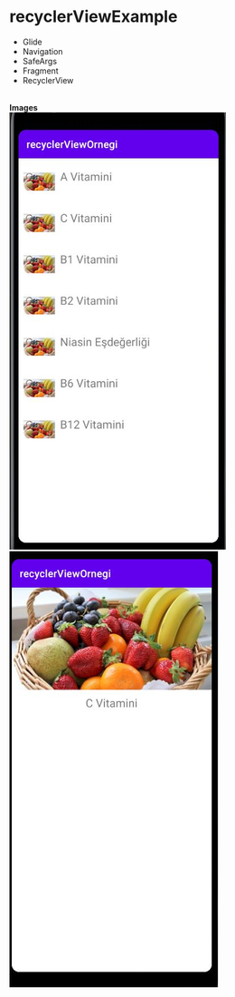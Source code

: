 # recyclerViewExample

<ul>
  <li>Glide</li>
  <li>Navigation</li>
  <li>SafeArgs</li>
  <li>Fragment</li>
  <li>RecyclerView</li>
</ul>



<br />
<b> Images </b>
<br />
<img src="https://raw.githubusercontent.com/sinanercetin/recyclerViewExample/master/images/recyclerview-image-1.JPG">
<br />
<img src="https://raw.githubusercontent.com/sinanercetin/recyclerViewExample/master/images/recyclerview-image-2.JPG">
